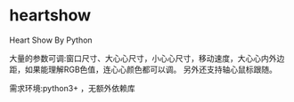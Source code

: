# heartshow

Heart Show By Python

大量的参数可调:窗口尺寸、大心心尺寸，小心心尺寸，移动速度，大心心内外边距，如果能理解RGB色值，连心心颜色都可以调。
另外还支持轴心鼠标跟随。

需求环境:python3+ ，无额外依赖库
